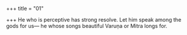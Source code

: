 +++
title = "01"

+++
He who is perceptive has strong resolve. Let him speak among the gods  for us—
he whose songs beautiful Varuṇa or Mitra longs for.